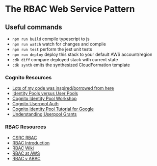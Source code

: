# The RBAC Web Service Pattern

## Useful commands

 * `npm run build`   compile typescript to js
 * `npm run watch`   watch for changes and compile
 * `npm run test`    perform the jest unit tests
 * `npm run deploy`  deploy this stack to your default AWS account/region
 * `cdk diff`        compare deployed stack with current state
 * `cdk synth`       emits the synthesized CloudFormation template

 ### Cognito Resources
- [Lots of my code was inspired/borrowed from here](https://github.com/aws-samples/amazon-cognito-example-for-external-idp/blob/master/cdk/src/cdk.ts)
- [Identity Pools versus User Pools](https://serverless-stack.com/chapters/cognito-user-pool-vs-identity-pool.html)
- [Cognito Identity Pool Workshop](https://serverless-stack.com/chapters/configure-cognito-identity-pool-in-cdk.html) 
- [Cognito Userpool Auth](https://stackoverflow.com/questions/55784746/how-to-create-cognito-identitypool-with-cognito-userpool-as-one-of-the-authentic)
- [Cognito Identity Pool Tutorial for Google](https://medium.com/faun/cognito-idp-google-tutorial-379fa08464) 
- [Understanding Userpool Grants](https://aws.amazon.com/blogs/mobile/understanding-amazon-cognito-user-pool-oauth-2-0-grants/)

### RBAC Resources
- [CSRC RBAC](https://csrc.nist.gov/CSRC/media/Presentations/Role-based-Access-Control/images-media/Role-based%20Access%20Control2.pdf) 
- [RBAC Introduction](https://docs.aws.amazon.com/IAM/latest/UserGuide/introduction_attribute-based-access-control.html)
- [RBAC Wiki](https://en.wikipedia.org/wiki/Role-based_access_control)
- [RBAC at AWS](https://docs.amazonaws.cn/en_us/cognito/latest/developerguide/role-based-access-control.html)
- [RBAC v ABAC](https://www.dnsstuff.com/rbac-vs-abac-access-control)
